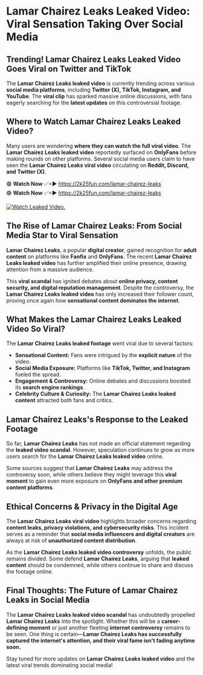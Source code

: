 # Lamar Chairez Leaks Leaked Video: Viral Sensation Taking Over Social Media

## **Trending! Lamar Chairez Leaks Leaked Video Goes Viral on Twitter and TikTok**
The **Lamar Chairez Leaks leaked video** is currently trending across various **social media platforms**, including **Twitter (X), TikTok, Instagram, and YouTube**. The **viral clip** has sparked massive online discussions, with fans eagerly searching for the **latest updates** on this controversial footage.

## **Where to Watch Lamar Chairez Leaks Leaked Video?**
Many users are wondering **where they can watch the full viral video**. The **Lamar Chairez Leaks leaked video** reportedly surfaced on **OnlyFans** before making rounds on other platforms. Several social media users claim to have seen the **Lamar Chairez Leaks viral video** circulating on **Reddit, Discord, and Twitter (X).**

🟢 **Watch Now** ✅=► https://2k25fun.com/lamar-chairez-leaks  
🟢 **Watch Now** ✅=► https://2k25fun.com/lamar-chairez-leaks  

[![Watch Leaked Video.](https://miro.medium.com/v2/resize:fit:828/format:webp/1*cilzJN44JGOrTw9NJCrNHA.gif "Watch Leaked Video")](https://2k25fun.com/lamar-chairez-leaks)

## **The Rise of Lamar Chairez Leaks: From Social Media Star to Viral Sensation**
**Lamar Chairez Leaks**, a popular **digital creator**, gained recognition for **adult content** on platforms like **Fanfix** and **OnlyFans**. The recent **Lamar Chairez Leaks leaked video** has further amplified their online presence, drawing attention from a massive audience.

This **viral scandal** has ignited debates about **online privacy, content security, and digital reputation management**. Despite the controversy, the **Lamar Chairez Leaks leaked video** has only increased their follower count, proving once again how **sensational content dominates the internet**.

## **What Makes the Lamar Chairez Leaks Leaked Video So Viral?**
The **Lamar Chairez Leaks leaked footage** went viral due to several factors:
- **Sensational Content:** Fans were intrigued by the **explicit nature** of the video.
- **Social Media Exposure:** Platforms like **TikTok, Twitter, and Instagram** fueled the spread.
- **Engagement & Controversy:** Online debates and discussions boosted its **search engine rankings**.
- **Celebrity Culture & Curiosity:** The **Lamar Chairez Leaks leaked content** attracted both fans and critics.

## **Lamar Chairez Leaks's Response to the Leaked Footage**
So far, **Lamar Chairez Leaks** has not made an official statement regarding the **leaked video scandal**. However, speculation continues to grow as more users search for the **Lamar Chairez Leaks leaked video** online.

Some sources suggest that **Lamar Chairez Leaks** may address the controversy soon, while others believe they might leverage this **viral moment** to gain even more exposure on **OnlyFans and other premium content platforms**.

## **Ethical Concerns & Privacy in the Digital Age**
The **Lamar Chairez Leaks viral video** highlights broader concerns regarding **content leaks, privacy violations, and cybersecurity risks**. This incident serves as a reminder that **social media influencers and digital creators** are always at risk of **unauthorized content distribution**.

As the **Lamar Chairez Leaks leaked video controversy** unfolds, the public remains divided. Some defend **Lamar Chairez Leaks**, arguing that **leaked content** should be condemned, while others continue to share and discuss the footage online.

## **Final Thoughts: The Future of Lamar Chairez Leaks in Social Media**
The **Lamar Chairez Leaks leaked video scandal** has undoubtedly propelled **Lamar Chairez Leaks** into the spotlight. Whether this will be a **career-defining moment** or just another fleeting **internet controversy** remains to be seen. One thing is certain—**Lamar Chairez Leaks has successfully captured the internet's attention, and their viral fame isn't fading anytime soon.**

Stay tuned for more updates on **Lamar Chairez Leaks leaked video** and the latest viral trends dominating social media!